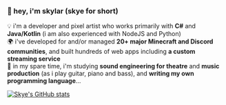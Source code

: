 ### 🌸 hey, i'm skylar (skye for short)

💡 i'm a developer and pixel artist who works primarily with **C#** and **Java/Kotlin** (i am also experienced with NodeJS and Python) <br />
🌍 i've developed for and/or managed **20+ major Minecraft and Discord communities**, and built hundreds of web apps including **a custom streaming service** <br />
📖 in my spare time, i'm studying **sound engineering for theatre** and **music production** (as i play guitar, piano and bass), and **writing my own programming language**... <br />

[![Skye's GitHub stats](https://github-readme-stats.vercel.app/api?username=abodactyl)](https://github.com/anuraghazra/github-readme-stats)
